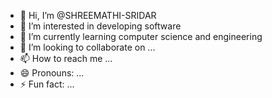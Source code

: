- 👋 Hi, I’m @SHREEMATHI-SRIDAR
- 👀 I’m interested in developing software
- 🌱 I’m currently learning computer science and engineering
- 💞️ I’m looking to collaborate on ...
- 📫 How to reach me ...
- 😄 Pronouns: ...
- ⚡ Fun fact: ...

<!---
SHREEMATHI-SRIDAR/SHREEMATHI-SRIDAR is a ✨ special ✨ repository because its `README.md` (this file) appears on your GitHub profile.
You can click the Preview link to take a look at your changes.
--->
